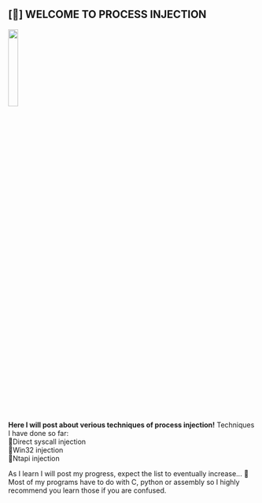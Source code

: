
##  [🔶] WELCOME TO PROCESS INJECTION

<img width="20%" src="https://static.wikia.nocookie.net/hollowknight/images/5/5c/Char_shade.png/revision/latest/scale-to-width-down/250?cb=20190405191007"> 

**Here I will post about verious techniques of process injection!**
Techniques I have done so far:<br>
  🔸Direct syscall injection<br>
  🔸Win32 injection<br>
  🔸Ntapi injection<br>
  
As I learn I will post my progress, expect the list to eventually increase... 🧡
Most of my programs have to do with C, python or assembly so I highly recommend you learn those if you are confused.

